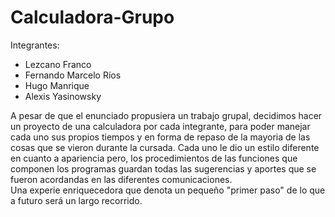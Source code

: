 # Calculadora-Grupo

Integrantes:
- Lezcano Franco
- Fernando Marcelo Ríos
- Hugo Manrique
- Alexis Yasinowsky

A pesar de que el enunciado propusiera un trabajo grupal, decidimos hacer un proyecto de una calculadora por cada integrante, para poder  manejar cada uno sus propios tiempos y en forma de repaso de la mayoria de las cosas que se vieron durante la cursada.  Cada uno le dio un estilo diferente en cuanto a apariencia  pero, los procedimientos de las funciones que componen los programas guardan todas las sugerencias y aportes que se fueron acordandas en las diferentes comunicaciones.  
Una experie  enriquecedora  que denota un pequeño "primer paso" de lo que a futuro será un largo recorrido.
